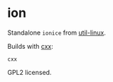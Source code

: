 # ion

Standalone `ionice` from [util-linux](https://github.com/karelzak/util-linux).

Builds with [cxx](https://github.com/xyproto/cxx):

    cxx

GPL2 licensed.

